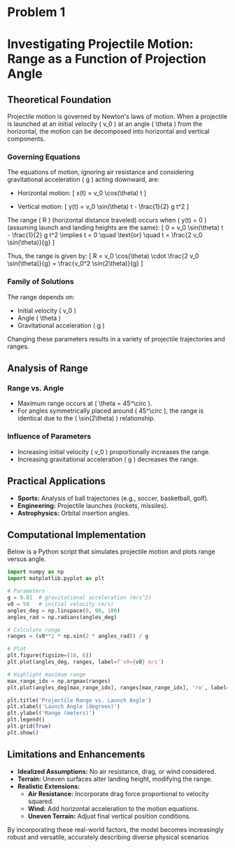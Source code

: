 # Problem 1

# Investigating Projectile Motion: Range as a Function of Projection Angle

## Theoretical Foundation

Projectile motion is governed by Newton's laws of motion. When a projectile is launched at an initial velocity \( v_0 \) at an angle \( \theta \) from the horizontal, the motion can be decomposed into horizontal and vertical components.

### Governing Equations

The equations of motion, ignoring air resistance and considering gravitational acceleration \( g \) acting downward, are:

- Horizontal motion:
  \[ x(t) = v_0 \cos(\theta) t \]

- Vertical motion:
  \[ y(t) = v_0 \sin(\theta) t - \frac{1}{2} g t^2 \]

The range \( R \) (horizontal distance traveled) occurs when \( y(t) = 0 \) (assuming launch and landing heights are the same):
\[
0 = v_0 \sin(\theta) t - \frac{1}{2} g t^2 \implies t = 0 \quad \text{or} \quad t = \frac{2 v_0 \sin(\theta)}{g}
\]

Thus, the range is given by:
\[ R = v_0 \cos(\theta) \cdot \frac{2 v_0 \sin(\theta)}{g} = \frac{v_0^2 \sin(2\theta)}{g} \]

### Family of Solutions

The range depends on:

- Initial velocity \( v_0 \)
- Angle \( \theta \)
- Gravitational acceleration \( g \)

Changing these parameters results in a variety of projectile trajectories and ranges.

## Analysis of Range

### Range vs. Angle

- Maximum range occurs at \( \theta = 45^\circ \).
- For angles symmetrically placed around \( 45^\circ \), the range is identical due to the \( \sin(2\theta) \) relationship.

### Influence of Parameters

- Increasing initial velocity \( v_0 \) proportionally increases the range.
- Increasing gravitational acceleration \( g \) decreases the range.

## Practical Applications

- **Sports:** Analysis of ball trajectories (e.g., soccer, basketball, golf).
- **Engineering:** Projectile launches (rockets, missiles).
- **Astrophysics:** Orbital insertion angles.

## Computational Implementation

Below is a Python script that simulates projectile motion and plots range versus angle.

```python
import numpy as np
import matplotlib.pyplot as plt

# Parameters
g = 9.81  # gravitational acceleration (m/s^2)
v0 = 50   # initial velocity (m/s)
angles_deg = np.linspace(0, 90, 180)
angles_rad = np.radians(angles_deg)

# Calculate range
ranges = (v0**2 * np.sin(2 * angles_rad)) / g

# Plot
plt.figure(figsize=(10, 6))
plt.plot(angles_deg, ranges, label=f'v0={v0} m/s')

# Highlight maximum range
max_range_idx = np.argmax(ranges)
plt.plot(angles_deg[max_range_idx], ranges[max_range_idx], 'ro', label='Max Range')

plt.title('Projectile Range vs. Launch Angle')
plt.xlabel('Launch Angle (degrees)')
plt.ylabel('Range (meters)')
plt.legend()
plt.grid(True)
plt.show()
```

## Limitations and Enhancements

- **Idealized Assumptions:** No air resistance, drag, or wind considered.
- **Terrain:** Uneven surfaces alter landing height, modifying the range.
- **Realistic Extensions:**
  - **Air Resistance:** Incorporate drag force proportional to velocity squared.
  - **Wind:** Add horizontal acceleration to the motion equations.
  - **Uneven Terrain:** Adjust final vertical position conditions.

By incorporating these real-world factors, the model becomes increasingly robust and versatile, accurately describing diverse physical scenarios
